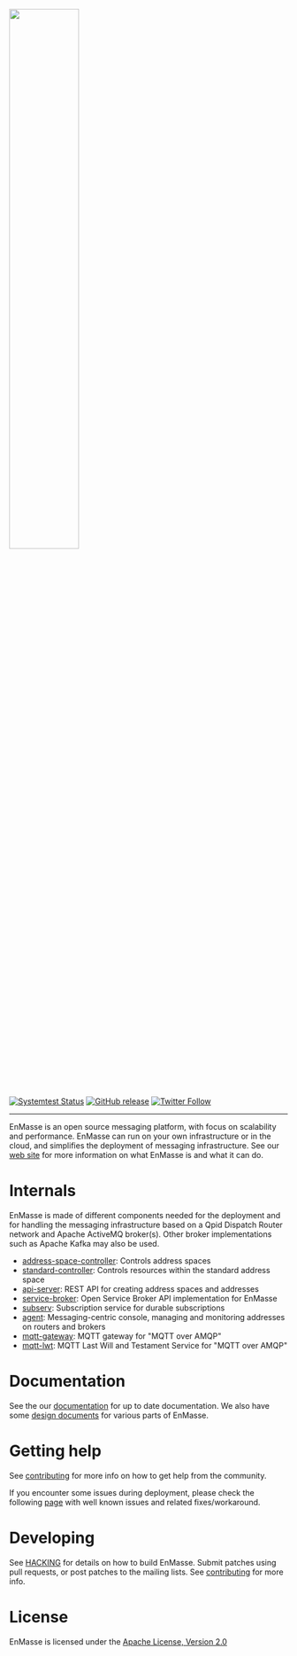 <a href="https://github.com/EnMasseProject/enmasse"><img src="https://raw.githubusercontent.com/EnMasseProject/enmasse/master/documentation/images/logo/enmasse_logo.png" width="50%" /></a>

[![Systemtest Status](https://travis-ci.org/EnMasseProject/enmasse.svg?branch=master)](https://travis-ci.org/EnMasseProject/enmasse)
[![GitHub release](https://img.shields.io/github/release/EnMasseProject/enmasse.svg)](https://github.com/EnMasseProject/enmasse/releases/latest)
[![Twitter Follow](https://img.shields.io/twitter/follow/enmasseio.svg?style=social&label=Follow&style=for-the-badge)](https://twitter.com/enmasseio)

--- 

EnMasse is an open source messaging platform, with focus on scalability and performance. EnMasse can run on your own infrastructure or in the cloud, and simplifies the deployment of messaging infrastructure. See our [web site](http://enmasse.io) for more information on what EnMasse is and what it can do.


# Internals

EnMasse is made of different components needed for the deployment and for handling the messaging infrastructure based on a Qpid Dispatch Router network and Apache ActiveMQ broker(s). Other broker implementations such as Apache Kafka may also be used.

* [address-space-controller](https://github.com/EnMasseProject/enmasse/tree/master/address-space-controller): Controls address spaces
* [standard-controller](https://github.com/EnMasseProject/enmasse/tree/master/standard-controller): Controls resources within the standard address space
* [api-server](https://github.com/EnMasseProject/enmasse/tree/master/api-server): REST API for creating address spaces and addresses
* [service-broker](https://github.com/EnMasseProject/enmasse/tree/master/service-broker): Open Service Broker API implementation for EnMasse
* [subserv](https://github.com/EnMasseProject/enmasse/tree/master/subserv): Subscription service for durable subscriptions
* [agent](https://github.com/EnMasseProject/enmasse/tree/master/agent): Messaging-centric console, managing and monitoring addresses on routers and brokers
* [mqtt-gateway](https://github.com/EnMasseProject/enmasse/tree/master/mqtt-gateway): MQTT gateway for "MQTT over AMQP"
* [mqtt-lwt](https://github.com/EnMasseProject/enmasse/tree/master/mqtt-lwt): MQTT Last Will and Testament Service for "MQTT over AMQP"

# Documentation

See the our [documentation](http://enmasse.io/documentation) for up to date documentation. We also have some [design documents](documentation/design_docs/design) for various parts of EnMasse.

# Getting help

See [contributing](http://enmasse.io#contributing) for more info on how to get help from the community.

If you encounter some issues during deployment, please check the following [page](documentation/design_docs/issues/issues.adoc) with
well known issues and related fixes/workaround.

# Developing

See [HACKING](HACKING.md) for details on how to build EnMasse. Submit patches using pull requests, or post patches to the mailing lists. See [contributing](http://enmasse.io#contributing) for more info.

# License

EnMasse is licensed under the [Apache License, Version 2.0](LICENSE)
